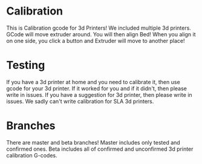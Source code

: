# Calibration
This is Calibration gcode for 3d Printers!
We included multiple 3d printers.
GCode will move extruder around. You will then align Bed!
When you align it on one side, you click a button and Extruder will move to another place!

# Testing
If you have a 3d printer at home and you need to calibrate it, then use gcode for your 3d printer.
If it worked for you and if it didn't, then please write in issues.
If you have a suggestion for 3d printer, then please write in issues. We sadly can't write calibration for SLA 3d printers.

# Branches
There are master and beta branches! Master includes only tested and confirmed ones. Beta includes all of confirmed and unconfirmed 3d printer calibration G-codes.

